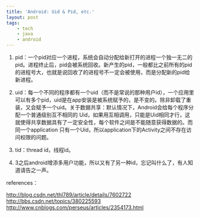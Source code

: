 ```yaml
---
title: 'Android: Uid & Pid, etc.'
layout: post
tags:
    - tech
    - java
    - android
---
```

1. pid：一个pid对应一个进程，系统会自动分配给新打开的进程一个独一无二的pid。进程终止后，pid会被系统回收。新产生的pid，一般都比之前所有的pid的进程号大，也就是说回收了的进程号不一定会被使用，而是分配新的pid给新进程。

2. uid：每一个不同的程序都有一个uid（而不是常说的那种用户id），一个应用里可以有多个pid，uid是在app安装是被系统赋予的，是不变的。除非卸载了重装，又会赋予一个uid。关于数据共享：默认情况下，Android会给每个程序分配一个普通级别互不相同的 Uid，如果用互相调用，只能是Uid相同才行，这就使得共享数据具有了一定安全性，每个软件之间是不能随意获得数据的。而同一个application 只有一个Uid，所以application下的Activity之间不存在访问权限的问题。

3. tid：thread id，线程id。

4. 3之后android增添多用户功能，所以又有了另一种id，忘记叫什么了，有人知道请告之一声。

references：

http://blog.csdn.net/thl789/article/details/7602722
http://bbs.csdn.net/topics/380225593
http://www.cnblogs.com/perseus/articles/2354173.html